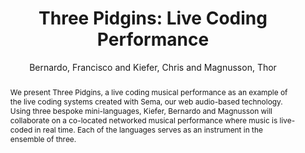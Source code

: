 ---
title: "Three Pidgins: Live Coding Performance"
abstract: "We present Three Pidgins, a live coding musical performance as an example of the live coding systems created with Sema, our web audio-based technology. Using three bespoke mini-languages, Kiefer, Bernardo and Magnusson will collaborate on a co-located networked musical performance where music is live-coded in real time. Each of the languages serves as an instrument in the ensemble of three."
address: "Trondheim, Norway"
booktitle: "Proceedings of the International Web Audio Conference"
editor: "Xambó, Anna and Martín, Sara R. and Roma, Gerard"
month: "December"
publisher: "NTNU"
series: "WAC '19"
pages: "158--159"
id: "2019_41"
author: "Bernardo, Francisco and Kiefer, Chris and Magnusson, Thor"
webAuthor: "Francisco Bernardo, Chris Kiefer, Thor Magnusson"
track: "Performance"
year: "2019"
tags: year2019
media: https://youtu.be/DRxBCabqsqA
pdflink: "/_data/papers/pdf/2019/2019_41.pdf"
ISSN: "2663-5844"
---